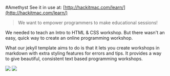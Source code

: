 #Amethyst
See it in use at: [http://hackitmac.com/learn/](http://hackitmac.com/learn/)

>We want to empower programmers to make educational sessions!

We needed to teach an Intro to HTML & CSS workshop. But there wasn't an easy, quick way to create an online programming workshop.

What our jekyll template aims to do is that it lets you create workshops in markdown with extra styling features for errors and tips. It provides a way to give beautiful, consistent text based programming workshops.

![](https://www.dropbox.com/s/s7pch8kv816q49p/Screenshot%202015-03-04%2010.01.57.png?dl=1)
![](https://www.dropbox.com/s/uvfz8vyonsuwpqx/Screenshot%202015-03-04%2010.03.53.png?dl=1)
